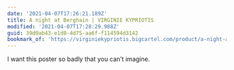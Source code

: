```yaml
---
date: '2021-04-07T17:26:21.189Z'
title: A night at Berghain | VIRGINIE KYPRIOTIS
modified: '2021-04-07T17:28:29.988Z'
guid: 39d0ab43-e1d0-4d75-aa6f-f114594d3142
bookmark_of: 'https://virginiekypriotis.bigcartel.com/product/a-night-at-berghain'
---
```

I want this poster so badly that you can’t imagine. 
